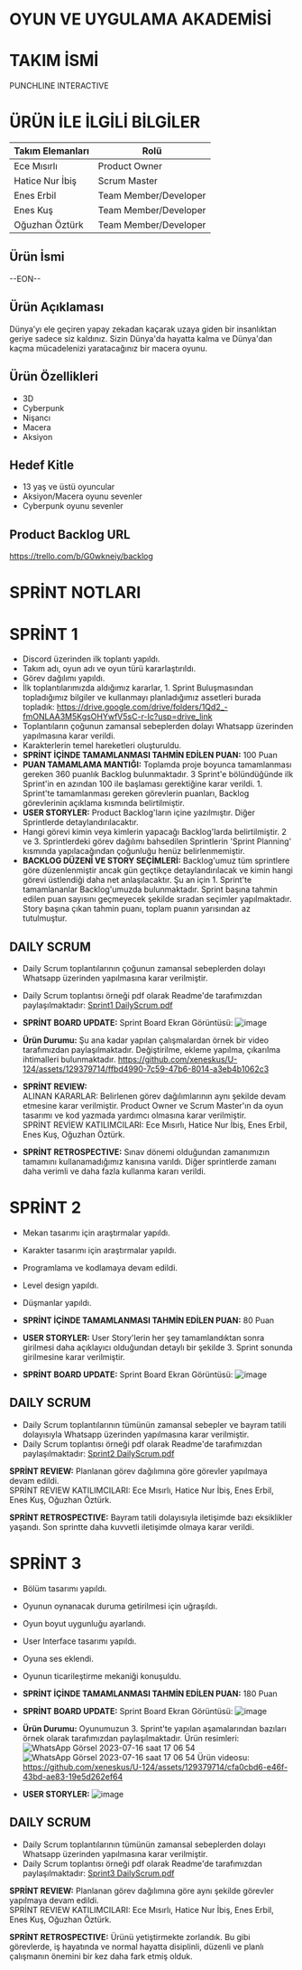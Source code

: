 # OYUN VE UYGULAMA AKADEMİSİ
# TAKIM İSMİ
PUNCHLINE INTERACTIVE
# ÜRÜN İLE İLGİLİ BİLGİLER
| Takım Elemanları | Rolü |
| ------------- | ------------- |
| Ece Mısırlı | Product Owner | 
| Hatice Nur İbiş | Scrum Master |    
| Enes Erbil | Team Member/Developer | 
| Enes Kuş | Team Member/Developer | 
| Oğuzhan Öztürk | Team Member/Developer |
## Ürün İsmi
--EON--
## Ürün Açıklaması
Dünya’yı ele geçiren yapay zekadan kaçarak uzaya giden bir insanlıktan geriye sadece siz kaldınız. Sizin Dünya'da hayatta kalma ve Dünya'dan kaçma mücadelenizi yaratacağınız bir macera oyunu.
## Ürün Özellikleri
- 3D
- Cyberpunk
- Nişancı
- Macera
- Aksiyon
## Hedef Kitle 
- 13 yaş ve üstü oyuncular
- Aksiyon/Macera oyunu sevenler
- Cyberpunk oyunu sevenler
## Product Backlog URL
https://trello.com/b/G0wkneiy/backlog

# SPRİNT NOTLARI
# SPRİNT 1
- Discord üzerinden ilk toplantı yapıldı.
- Takım adı, oyun adı ve oyun türü kararlaştırıldı.
- Görev dağılımı yapıldı.
- İlk toplantılarımızda aldığımız kararlar, 1. Sprint Buluşmasından topladığımız bilgiler ve kullanmayı planladığımız assetleri burada topladık: https://drive.google.com/drive/folders/1Qd2_-fmONLAA3M5KgsOHYwfV5sC-r-Ic?usp=drive_link 
- Toplantıların çoğunun zamansal sebeplerden dolayı Whatsapp üzerinden yapılmasına karar verildi.
- Karakterlerin temel hareketleri oluşturuldu.
- **SPRİNT İÇİNDE TAMAMLANMASI TAHMİN EDİLEN PUAN:** 100 Puan
- **PUAN TAMAMLAMA MANTIĞI:** Toplamda proje boyunca tamamlanması gereken 360 puanlık Backlog bulunmaktadır. 3 Sprint'e bölündüğünde ilk Sprint'in en azından 100 ile başlaması gerektiğine karar verildi. 1. Sprint'te tamamlanması gereken görevlerin puanları, Backlog görevlerinin açıklama kısmında belirtilmiştir.
- **USER STORYLER:** Product Backlog'ların içine yazılmıştır. Diğer Sprintlerde detaylandırılacaktır.
- Hangi görevi kimin veya kimlerin yapacağı Backlog'larda belirtilmiştir. 2 ve 3. Sprintlerdeki görev dağılımı bahsedilen Sprintlerin 'Sprint Planning' kısmında yapılacağından çoğunluğu henüz belirlenmemiştir. 
- **BACKLOG DÜZENİ VE STORY SEÇİMLERİ:** Backlog'umuz tüm sprintlere göre düzenlenmiştir ancak gün geçtikçe detaylandırılacak ve kimin hangi görevi üstlendiği daha net anlaşılacaktır. Şu an için 1. Sprint'te tamamlananlar Backlog'umuzda bulunmaktadır. Sprint başına tahmin edilen puan sayısını geçmeyecek şekilde sıradan seçimler yapılmaktadır. Story başına çıkan tahmin puanı, toplam puanın yarısından az tutulmuştur.

## DAILY SCRUM
- Daily Scrum toplantılarının çoğunun zamansal sebeplerden dolayı Whatsapp üzerinden yapılmasına karar verilmiştir.
- Daily Scrum toplantısı örneği pdf olarak Readme'de tarafımızdan paylaşılmaktadır: 
[Sprint1 DailyScrum.pdf](https://github.com/xeneskus/U-124/files/11782581/Sprint1.DailyScrum.pdf)

- **SPRİNT BOARD UPDATE:** Sprint Board Ekran Görüntüsü: ![image](https://github.com/xeneskus/U-124/assets/129379714/4c543576-e3a1-485d-a927-07e960837e8f)
- **Ürün Durumu:** Şu ana kadar yapılan çalışmalardan örnek bir video tarafımızdan paylaşılmaktadır. Değiştirilme, ekleme yapılma, çıkarılma ihtimalleri bulunmaktadır.
https://github.com/xeneskus/U-124/assets/129379714/ffbd4990-7c59-47b6-8014-a3eb4b1062c3
- **SPRİNT REVIEW:** </br> ALINAN KARARLAR: Belirlenen görev dağılımlarının aynı şekilde devam etmesine karar verilmiştir. Product Owner ve Scrum Master'ın da oyun tasarımı ve kod yazmada yardımcı olmasına karar verilmiştir. </br> 
SPRİNT REVİEW KATILIMCILARI: Ece Mısırlı, Hatice Nur İbiş, Enes Erbil, Enes Kuş, Oğuzhan Öztürk. 
- **SPRİNT RETROSPECTIVE:** Sınav dönemi olduğundan zamanımızın tamamını kullanamadığımız kanısına varıldı. Diğer sprintlerde zamanı daha verimli ve daha fazla kullanma kararı verildi.

# SPRİNT 2
- Mekan tasarımı için araştırmalar yapıldı.
- Karakter tasarımı için araştırmalar yapıldı.
- Programlama ve kodlamaya devam edildi.
- Level design yapıldı.
- Düşmanlar yapıldı.
- **SPRİNT İÇİNDE TAMAMLANMASI TAHMİN EDİLEN PUAN:** 80 Puan
- **USER STORYLER:** User Story'lerin her şey tamamlandıktan sonra girilmesi daha açıklayıcı olduğundan detaylı bir şekilde 3. Sprint sonunda girilmesine karar verilmiştir.

- **SPRİNT BOARD UPDATE:** Sprint Board Ekran Görüntüsü: ![image](https://github.com/xeneskus/U-124/assets/129379714/57ca765d-225a-43ff-bd76-16ca307c27a3)

## DAILY SCRUM
- Daily Scrum toplantılarının tümünün zamansal sebepler ve bayram tatili dolayısıyla Whatsapp üzerinden yapılmasına karar verilmiştir.
- Daily Scrum toplantısı örneği pdf olarak Readme'de tarafımızdan paylaşılmaktadır: 
[Sprint2 DailyScrum.pdf](https://github.com/xeneskus/U-124/files/11931206/Sprint2.DailyScrum.pdf)

**SPRİNT REVIEW:** Planlanan görev dağılımına göre görevler yapılmaya devam edildi. </br>
SPRİNT REVIEW KATILIMCILARI: Ece Mısırlı, Hatice Nur İbiş, Enes Erbil, Enes Kuş, Oğuzhan Öztürk. </br>

**SPRİNT RETROSPECTIVE:** Bayram tatili dolayısıyla iletişimde bazı eksiklikler yaşandı. Son sprintte daha kuvvetli iletişimde olmaya karar verildi.

# SPRİNT 3
- Bölüm tasarımı yapıldı.
- Oyunun oynanacak duruma getirilmesi için uğraşıldı.
- Oyun boyut uygunluğu ayarlandı.
- User Interface tasarımı yapıldı.
- Oyuna ses eklendi.
- Oyunun ticarileştirme mekaniği konuşuldu.
- **SPRİNT İÇİNDE TAMAMLANMASI TAHMİN EDİLEN PUAN:** 180 Puan
- **SPRİNT BOARD UPDATE:** Sprint Board Ekran Görüntüsü: ![image](https://github.com/xeneskus/U-124/assets/129379714/d42b7d2e-3d0d-43c0-80f8-9463fa9e9189)
- **Ürün Durumu:** Oyunumuzun 3. Sprint'te yapılan aşamalarından bazıları örnek olarak tarafımızdan paylaşılmaktadır. Ürün resimleri:
   ![WhatsApp Görsel 2023-07-16 saat 17 06 54](https://github.com/xeneskus/U-124/assets/129379714/1a502b1f-7a2b-4baa-93a8-9abf93338543)
  ![WhatsApp Görsel 2023-07-16 saat 17 06 54](https://github.com/xeneskus/U-124/assets/129379714/3097cc2a-20d5-458e-8bce-bfcca27d35b4)
  Ürün videosu: 
https://github.com/xeneskus/U-124/assets/129379714/cfa0cbd6-e46f-43bd-ae83-19e5d262ef64




- **USER STORYLER:** ![image](https://github.com/xeneskus/U-124/assets/129379714/faf4b44c-87c3-44e7-8de6-7e1b14efb618)
## DAILY SCRUM
- Daily Scrum toplantılarının tümünün zamansal sebeplerden dolayı Whatsapp üzerinden yapılmasına karar verilmiştir.
- Daily Scrum toplantısı örneği pdf olarak Readme'de tarafımızdan paylaşılmaktadır: [Sprint3 DailyScrum.pdf](https://github.com/xeneskus/U-124/files/12064176/Sprint3.DailyScrum.pdf)

**SPRİNT REVIEW:** Planlanan görev dağılımına göre aynı şekilde görevler yapılmaya devam edildi. </br>
SPRİNT REVIEW KATILIMCILARI: Ece Mısırlı, Hatice Nur İbiş, Enes Erbil, Enes Kuş, Oğuzhan Öztürk. </br>

**SPRİNT RETROSPECTIVE:** Ürünü yetiştirmekte zorlandık. Bu gibi görevlerde, iş hayatında ve normal hayatta disiplinli, düzenli ve planlı çalışmanın önemini bir kez daha fark etmiş olduk.
